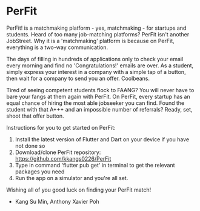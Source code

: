 # PerFit


PerFit! is a matchmaking platform - yes, matchmaking - for startups and students. Heard of too many job-matching platforms? PerFit isn't another JobStreet. Why it is a 'matchmaking' platform is because on PerFit, everything is a two-way communication. 


The days of filling in hundreds of applications only to check your email every morning and find no 'Congratulations!' emails are over. As a student, simply express your interest in a company with a simple tap of a button, then wait for a company to send you an offer. Coolbeans. 


Tired of seeing competent students flock to FAANG? You will never have to bare your fangs at them again with PerFit. On PerFit, every startup has an equal chance of hiring the most able jobseeker you can find. Found the student with that A+++ and an impossible number of referrals? Ready, set, shoot that offer button. 





Instructions for you to get started on PerFit:


1. Install the latest version of Flutter and Dart on your device if you have not done so
2. Download/clone PerFit repository: https://github.com/kkangs0226/PerFit
3. Type in command 'flutter pub get' in terminal to get the relevant packages you need 
4. Run the app on a simulator and you're all set. 



Wishing all of you good luck on finding your PerFit match!






- Kang Su Min, Anthony Xavier Poh
